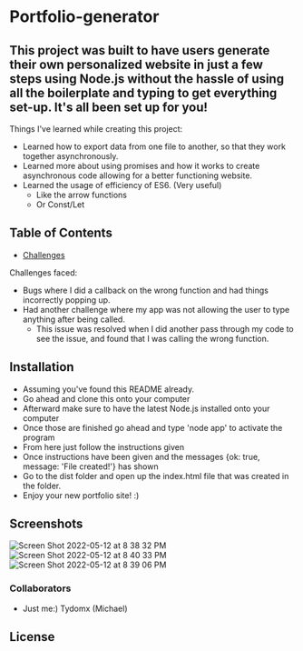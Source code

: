 # Portfolio-generator

## This project was built to have users generate their own personalized website in just a few steps using Node.js without the hassle of using all the boilerplate and typing to get everything set-up. It's all been set up for you!

Things I've learned while creating this project: 
- Learned how to export data from one file to another, so that they work together asynchronously.
- Learned more about using promises and how it works to create asynchronous code allowing for a better functioning website.
- Learned the usage of efficiency of ES6. (Very useful)
  - Like the arrow functions
  - Or Const/Let

## Table of Contents
- [Challenges](#challenges)

Challenges faced:
- Bugs where I did a callback on the wrong function and had things incorrectly popping up.
- Had another challenge where my app was not allowing the user to type anything after being called.  
  - This issue was resolved when I did another pass through my code to see the issue, and found that I was calling the wrong function.

## Installation
- Assuming you've found this README already. 
- Go ahead and clone this onto your computer
- Afterward make sure to have the latest Node.js installed onto your computer
- Once those are finished go ahead and type 'node app' to activate the program
- From here just follow the instructions given
- Once instructions have been given and the messages {ok: true, message: 'File created!'} has shown
- Go to the dist folder and open up the index.html file that was created in the folder.
- Enjoy your new portfolio site! :)


## Screenshots
![Screen Shot 2022-05-12 at 8 38 32 PM](https://user-images.githubusercontent.com/99767019/168194174-5ad97d34-9c02-4809-b2ae-70bed4c14688.png)
![Screen Shot 2022-05-12 at 8 40 33 PM](https://user-images.githubusercontent.com/99767019/168194380-7a7a6ff0-1dab-4c79-8cd9-4ed3f8e44541.png)
![Screen Shot 2022-05-12 at 8 39 06 PM](https://user-images.githubusercontent.com/99767019/168194288-e37e3a1c-477c-44da-8205-f513b9728a9e.png)

### Collaborators
- Just me:) Tydomx (Michael)

## License
